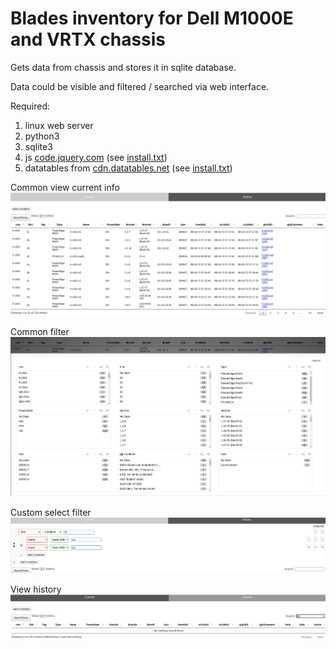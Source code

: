 # Blades inventory for Dell M1000E and VRTX chassis

Gets data from chassis and stores it in sqlite database.

Data could be visible and filtered / searched via web interface.

Required:
1. linux web server  
2. python3
3. sqlite3
4. js [code.jquery.com](https://code.jquery.com) (see [install.txt](install.txt))   
5. datatables from [cdn.datatables.net](https://cdn.datatables.net) (see [install.txt](install.txt))

Common view current info  
![Common view current info](Img01.png "Common view current info]")

Common filter  
![Common filter](Img02.png "Common filter]")

Custom select filter  
![Custom select filter](Img03.png "Custom select filter]")

View history  
![View history](Img04.png "View history]")
